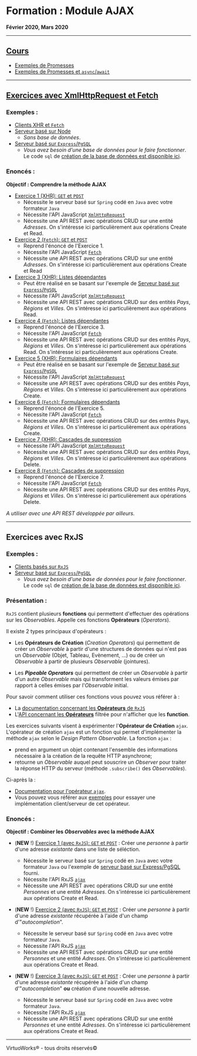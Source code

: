 # Formation : Module AJAX

__Février 2020, Mars 2020__

---

## [Cours](./cours)

* [Exemples de Promesses](./cours/20200227_cours_promesses.js)
* [Exemples de Promesses et `async`/`await`](./cours/20200228_cours_promesses.js)

---

## [Exercices avec XmlHttpRequest et Fetch](./exercices/natif/exercices)

### Exemples :

* [Clients XHR et `Fetch`](./exercices/natif/exemples/clients)
* [Serveur basé sur Node](./exercices/natif/exemples/serveur-natif)
  * *Sans base de données*.
* [Serveur basé sur `Express`/`PgSQL`](./exercices/natif/exemples/serveur-express)
  * *Vous avez besoin d'une base de données pour le faire fonctionner*. Le code
  `sql` de [création de la base de données est disponible ici](./exercices/natif/exemples/serveur-express/database).

### Enoncés :

__Objectif : Comprendre la méthode AJAX__

- [Exercice 1 (XHR): `GET` et `POST`](./exercices/natif/exercices/exercice-1.md)
  * Nécessite le serveur basé sur `Spring` codé en `Java` avec votre formateur `Java`
  * Nécessite l'API JavaScript [`XmlHttpRequest`](https://developer.mozilla.org/en-US/docs/Web/API/XmlHttpRequest)
  * Nécessite une API REST avec opérations CRUD sur une entité *Adresses*. On s'intéresse ici particulièrement aux opérations Create et Read.
- [Exercice 2 (`Fetch`): `GET` et `POST`](./exercices/natif/exercices/exercice-2.md)
    * Reprend l'énoncé de l'Exercice 1.
    * Nécessite l'API JavaScript [`Fetch`](https://developer.mozilla.org/en-US/docs/Web/API/Fetch_API)
    * Nécessite une API REST avec opérations CRUD sur une entité *Adresses*. On s'intéresse ici particulièrement aux opérations Create et Read
- [Exercice 3 (XHR): Listes dépendantes](./exercices/natif/exercices/exercice-3.md)
    * Peut être réalisé en se basant sur l'exemple de [Serveur basé sur `Express`/`PgSQL`](./exercices/natif/exemples/serveur-express)
    * Nécessite l'API JavaScript [`XmlHttpRequest`](https://developer.mozilla.org/en-US/docs/Web/API/XmlHttpRequest)
    * Nécessite une API REST avec opérations CRUD sur des entités *Pays*, *Régions* et *Villes*. On s'intéresse ici particulièrement aux opérations Read.
- [Exercice 4 (`Fetch`): Listes dépendantes](./exercices/natif/exercices/exercice-4.md)
    * Reprend l'énoncé de l'Exercice 3.
    * Nécessite l'API JavaScript [`Fetch`](https://developer.mozilla.org/en-US/docs/Web/API/Fetch_API)
    * Nécessite une API REST avec opérations CRUD sur des entités *Pays*, *Régions* et *Villes*. On s'intéresse ici particulièrement aux opérations Read. On s'intéresse ici particulièrement aux opérations Create.
- [Exercice 5 (XHR): Formulaires dépendants](./exercices/natif/exercices/exercice-5.md)
    * Peut être réalisé en se basant sur l'exemple de [Serveur basé sur `Express`/`PgSQL`](./exercices/natif/exemples/serveur-express)
    * Nécessite l'API JavaScript [`XmlHttpRequest`](https://developer.mozilla.org/en-US/docs/Web/API/XmlHttpRequest)
    * Nécessite une API REST avec opérations CRUD sur des entités *Pays*, *Régions* et *Villes*. On s'intéresse ici particulièrement aux opérations Create.
- [Exercice 6 (`Fetch`): Formulaires dépendants](./exercices/natif/exercices/exercice-6.md)
    * Reprend l'énoncé de l'Exercice 5.
    * Nécessite l'API JavaScript [`Fetch`](https://developer.mozilla.org/en-US/docs/Web/API/Fetch_API)
    * Nécessite une API REST avec opérations CRUD sur des entités Pays, *Régions et Villes*. On s'intéresse ici particulièrement aux opérations Create.
- [Exercice 7 (XHR): Cascades de suppression](./exercices/natif/exercices/exercice-7.md)
    * Nécessite l'API JavaScript [`XmlHttpRequest`](https://developer.mozilla.org/en-US/docs/Web/API/XmlHttpRequest)
    * Nécessite une API REST avec opérations CRUD sur des entités *Pays*, *Régions* et *Villes*. On s'intéresse ici particulièrement aux opérations Delete.
- [Exercice 8 (`Fetch`): Cascades de suppression](./exercices/natif/exercices/exercice-8.md)
    * Reprend l'énoncé de l'Exercice 7.
    * Nécessite l'API JavaScript [`Fetch`](https://developer.mozilla.org/en-US/docs/Web/API/Fetch_API)
    * Nécessite une API REST avec opérations CRUD sur des entités *Pays*, *Régions* et *Villes*. On s'intéresse ici particulièrement aux opérations Delete.

*A utiliser avec une API REST développée par ailleurs.*

---

## Exercices avec RxJS

### Exemples :

* [Clients basés sur `RxJS`](./exercices/rxjs/exemples/clients)
* [Serveur basé sur `Express`/`PgSQL`](./exercices/rxjs/exemples/serveur-express)
  * *Vous avez besoin d'une base de données pour le faire fonctionner*. Le code
  `sql` de [création de la base de données est disponible ici](./exercices/rxjs/exemples/serveur-express/database).

### Présentation :

`RxJS` contient plusieurs __fonctions__ qui permettent d'effectuer des opérations sur
les *Observables*. Appelle ces fonctions __Opérateurs__ (*Operators*).

Il existe 2 types principaux d'opérateurs :
- Les __Opérateurs de Création__ (*Creation Operators*) qui permettent de créer
  un *Observable* à partir d'une structures de données qui n'est pas un
  *Observable* (Objet, Tableau, Evènement, ...) ou de créer un *Observable* à
  partir de plusieurs *Observable* (jointures).

- Les __*Pipeable Operators*__ qui permettent de
  créer un *Observable* à partir d'un autre *Observable* mais qui transforment
  les valeurs émises par rapport à celles émises par l'*Observable* initial.

Pour savoir comment utiliser ces fonctions vous pouvez vous référer à :

* La [documentation concernant les __Opérateurs__ de `RxJS`](https://rxjs-dev.firebaseapp.com/guide/operators)
* L'[API concernant les __Opérateurs__](https://rxjs-dev.firebaseapp.com/api?type=function) filtrée pour n'afficher que les __function__.

Les exercices suivants visent à expérimenter l'__Opérateur de Création__ `ajax`.
L'opérateur de création `ajax` est un fonction qui permet d'implémenter la
méthode `ajax` selon le *Design Pattern Observable*. La fonction `ajax` :
- prend en argument un objet contenant l'ensemble des informations nécessaire à
  la création de la requête HTTP asynchrone;
- retourne un *Observable* auquel peut souscrire un *Observer* pour traiter la
  réponse HTTP du serveur (méthode `.subscribe()` des *Observables*).

Ci-après la :
- [Documentation pour l'opérateur `ajax`](https://rxjs-dev.firebaseapp.com/api/ajax/ajax).
- Vous pouvez vous référer aux [exemples](./exercices/rxjs/exemples) pour essayer
  une implémentation client/serveur de cet opérateur.

### Enoncés :

__Objectif : Combiner les *Observables* avec la méthode AJAX__

- (__NEW__ !) [Exercice 1 (avec `RxJS`): `GET` et `POST`](./exercices/rxjs/exercices/exercice-01) : Créer une *personne* à partir d'une adresse *existante* dans une liste de séléction.
  * Nécessite le serveur basé sur `Spring` codé en `Java` avec votre formateur `Java`
    ou l'exemple de [serveur basé sur Express/PgSQL](./exercices/rxjs/exemples/serveur-express)
    fourni.
  * Nécessite l'API RxJS [`ajax`](https://rxjs-dev.firebaseapp.com/api/ajax/ajax)
  * Nécessite une API REST avec opérations CRUD sur une entité *Personnes* et une entité *Adresses*.
    On s'intéresse ici particulièrement aux opérations Create et Read.

- (__NEW__ !) [Exercice 2 (avec `RxJS`): `GET` et `POST`](./exercices/rxjs/exercices/exercice-02) : Créer une *personne* à partir d'une adresse *existante* récupérée à l'aide d'un champ d'"*autocompletion*".
  * Nécessite le serveur basé sur `Spring` codé en `Java` avec votre formateur `Java`.
  * Nécessite l'API RxJS [`ajax`](https://rxjs-dev.firebaseapp.com/api/ajax/ajax)
  * Nécessite une API REST avec opérations CRUD sur une entité *Personnes* et une entité *Adresses*.
    On s'intéresse ici particulièrement aux opérations Create et Read.

- (__NEW__ !) [Exercice 3 (avec `RxJS`): `GET` et `POST`](./exercices/rxjs/exercices/exercice-03) : Créer une *personne* à partir d'une adresse *existante* récupérée à l'aide d'un champ d'"*autocompletion*" __ou__ création d'une nouvelle adresse.
  * Nécessite le serveur basé sur `Spring` codé en `Java` avec votre formateur `Java`.
  * Nécessite l'API RxJS [`ajax`](https://rxjs-dev.firebaseapp.com/api/ajax/ajax)
  * Nécessite une API REST avec opérations CRUD sur une entité *Personnes* et une entité *Adresses*.
    On s'intéresse ici particulièrement aux opérations Create et Read.

---

VirtuoWorks® - tous droits réservés©